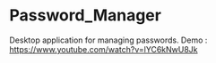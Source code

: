 # Password_Manager
Desktop application for managing passwords.
Demo : https://www.youtube.com/watch?v=lYC6kNwU8Jk
